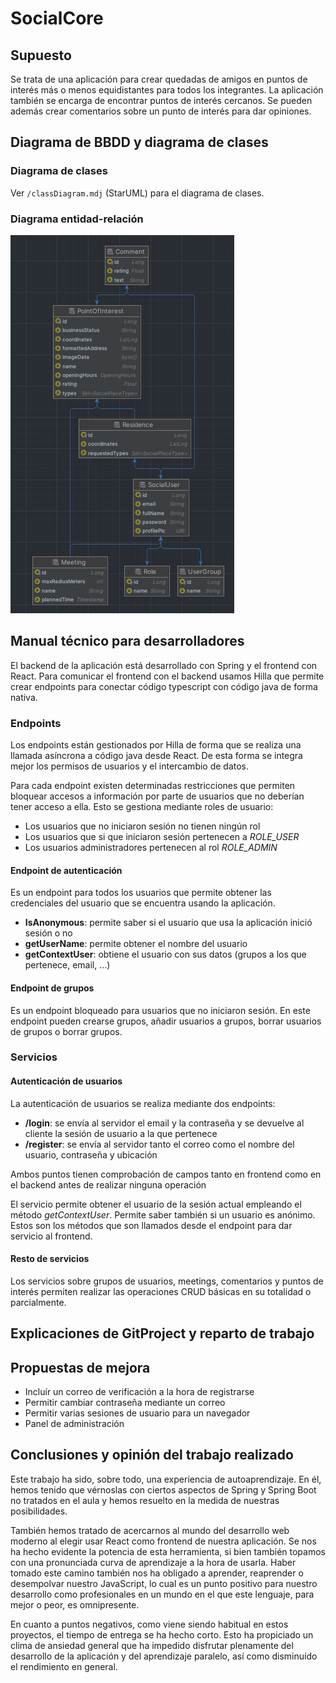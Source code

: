 # SocialCore

## Supuesto

Se trata de una aplicación para crear quedadas de amigos en puntos de interés más o menos equidistantes para todos los integrantes. La aplicación también se encarga de encontrar puntos de interés cercanos. Se pueden además crear comentarios sobre un punto de interés para dar opiniones.

## Diagrama de BBDD y diagrama de clases

### Diagrama de clases

Ver `/classDiagram.mdj` (StarUML) para el diagrama de clases.

### Diagrama entidad-relación

![Diagrama_ER](ER_Diagram.png)

## Manual técnico para desarrolladores

El backend de la aplicación está desarrollado con Spring y el frontend con React. Para comunicar el 
frontend con el backend usamos Hilla que permite crear endpoints para conectar código typescript con 
código java de forma nativa. 

### Endpoints

Los endpoints están gestionados por Hilla de forma que se realiza una llamada asíncrona a código java
desde React. De esta forma se integra mejor los permisos de usuarios y el intercambio de datos.

Para cada endpoint existen determinadas restricciones que permiten bloquear accesos a información por
parte de usuarios que no deberían tener acceso a ella. Esto se gestiona mediante roles de usuario:

- Los usuarios que no iniciaron sesión no tienen ningún rol
- Los usuarios que si que iniciaron sesión pertenecen a *ROLE_USER*
- Los usuarios administradores pertenecen al rol *ROLE_ADMIN*

#### Endpoint de autenticación

Es un endpoint para todos los usuarios que permite obtener las credenciales del usuario que se encuentra usando la
aplicación.

- **IsAnonymous**: permite saber si el usuario que usa la aplicación inició sesión o no
- **getUserName**: permite obtener el nombre del usuario
- **getContextUser**: obtiene el usuario con sus datos (grupos a los que pertenece, email, ...)

#### Endpoint de grupos

Es un endpoint bloqueado para usuarios que no iniciaron sesión. En este endpoint pueden crearse grupos, 
añadir usuarios a grupos, borrar usuarios de grupos o borrar grupos.

### Servicios

#### Autenticación de usuarios

La autenticación de usuarios se realiza mediante dos endpoints:

- **/login**: se envía al servidor el email y la contraseña y se devuelve al cliente la sesión de usuario a la que pertenece
- **/register**: se envía al servidor tanto el correo como el nombre del usuario, contraseña y ubicación

Ambos puntos tienen comprobación de campos tanto en frontend como en el backend antes de realizar ninguna operación

El servicio permite obtener el usuario de la sesión actual empleando el método *getContextUser*. Permite saber también si un usuario es anónimo. Estos son los métodos que son llamados desde el endpoint para dar servicio al frontend.

#### Resto de servicios

Los servicios sobre grupos de usuarios, meetings, comentarios y puntos de interés permiten realizar las operaciones CRUD básicas en su totalidad o parcialmente.

## Explicaciones de GitProject y reparto de trabajo



## Propuestas de mejora

- Incluír un correo de verificación a la hora de registrarse
- Permitir cambiar contraseña mediante un correo
- Permitir varias sesiones de usuario para un navegador
- Panel de administración

## Conclusiones y opinión del trabajo realizado

Este trabajo ha sido, sobre todo, una experiencia de autoaprendizaje. En él, hemos tenido que vérnoslas con ciertos aspectos de Spring y Spring Boot no tratados en el aula y hemos resuelto en la medida de nuestras posibilidades.

También hemos tratado de acercarnos al mundo del desarrollo web moderno al elegir usar React como frontend de nuestra aplicación. Se nos ha hecho evidente la potencia de esta herramienta, si bien también topamos con una pronunciada curva de aprendizaje a la hora de usarla. Haber tomado este camino también nos ha obligado a aprender, reaprender o desempolvar nuestro JavaScript, lo cual es un punto positivo para nuestro desarrollo como profesionales en un mundo en el que este lenguaje, para mejor o peor, es omnipresente.

En cuanto a puntos negativos, como viene siendo habitual en estos proyectos, el tiempo de entrega se ha hecho corto. Esto ha propiciado un clima de ansiedad general que ha impedido disfrutar plenamente del desarrollo de la aplicación y del aprendizaje paralelo, así como disminuído el rendimiento en general.
